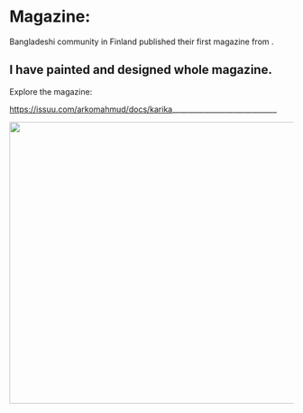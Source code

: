 # Magazine:  

Bangladeshi community in Finland published their first magazine from .
 
## I have painted and designed whole magazine.

Explore the magazine:

https://issuu.com/arkomahmud/docs/karika_____________________________

<p float="left">
<img src="https://github.com/dataquake/My-Personal-Paintings/blob/master/baltic%20sea.jpg?raw=true" width="800" height="500">

</p>
